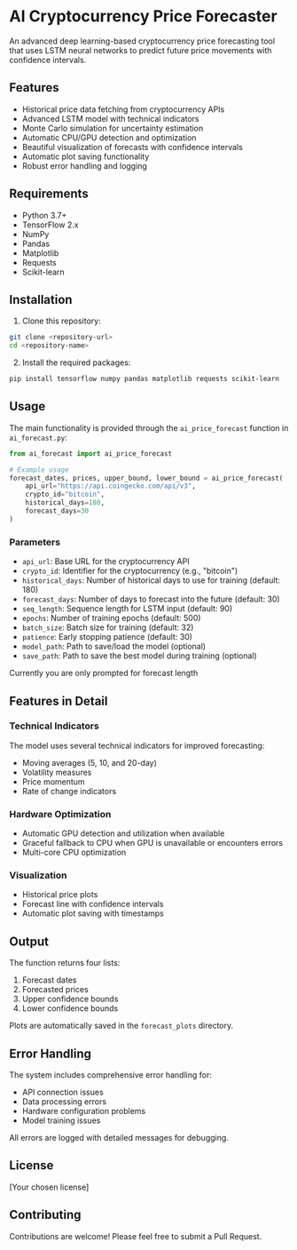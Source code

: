 # AI Cryptocurrency Price Forecaster

An advanced deep learning-based cryptocurrency price forecasting tool that uses LSTM neural networks to predict future price movements with confidence intervals.

## Features

- Historical price data fetching from cryptocurrency APIs
- Advanced LSTM model with technical indicators
- Monte Carlo simulation for uncertainty estimation
- Automatic CPU/GPU detection and optimization
- Beautiful visualization of forecasts with confidence intervals
- Automatic plot saving functionality
- Robust error handling and logging

## Requirements

- Python 3.7+
- TensorFlow 2.x
- NumPy
- Pandas
- Matplotlib
- Requests
- Scikit-learn

## Installation

1. Clone this repository:

```bash
git clone <repository-url>
cd <repository-name>
```

2. Install the required packages:

```bash
pip install tensorflow numpy pandas matplotlib requests scikit-learn
```

## Usage

The main functionality is provided through the `ai_price_forecast` function in `ai_forecast.py`:

```python
from ai_forecast import ai_price_forecast

# Example usage
forecast_dates, prices, upper_bound, lower_bound = ai_price_forecast(
    api_url="https://api.coingecko.com/api/v3",
    crypto_id="bitcoin",
    historical_days=180,
    forecast_days=30
)
```

### Parameters

- `api_url`: Base URL for the cryptocurrency API
- `crypto_id`: Identifier for the cryptocurrency (e.g., "bitcoin")
- `historical_days`: Number of historical days to use for training (default: 180)
- `forecast_days`: Number of days to forecast into the future (default: 30)
- `seq_length`: Sequence length for LSTM input (default: 90)
- `epochs`: Number of training epochs (default: 500)
- `batch_size`: Batch size for training (default: 32)
- `patience`: Early stopping patience (default: 30)
- `model_path`: Path to save/load the model (optional)
- `save_path`: Path to save the best model during training (optional)

Currently you are only prompted for forecast length 

## Features in Detail

### Technical Indicators
The model uses several technical indicators for improved forecasting:
- Moving averages (5, 10, and 20-day)
- Volatility measures
- Price momentum
- Rate of change indicators

### Hardware Optimization
- Automatic GPU detection and utilization when available
- Graceful fallback to CPU when GPU is unavailable or encounters errors
- Multi-core CPU optimization

### Visualization
- Historical price plots
- Forecast line with confidence intervals
- Automatic plot saving with timestamps

## Output

The function returns four lists:
1. Forecast dates
2. Forecasted prices
3. Upper confidence bounds
4. Lower confidence bounds

Plots are automatically saved in the `forecast_plots` directory.

## Error Handling

The system includes comprehensive error handling for:
- API connection issues
- Data processing errors
- Hardware configuration problems
- Model training issues

All errors are logged with detailed messages for debugging.

## License

[Your chosen license]

## Contributing

Contributions are welcome! Please feel free to submit a Pull Request.
